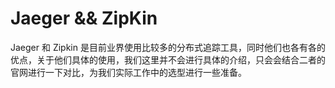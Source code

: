 # Jaeger && ZipKin

Jaeger 和 Zipkin 是目前业界使用比较多的分布式追踪工具，同时他们也各有各的优点，关于他们具体的使用，我们这里并不会进行具体的介绍，只会会结合二者的官网进行一下对比，为我们实际工作中的选型进行一些准备。

